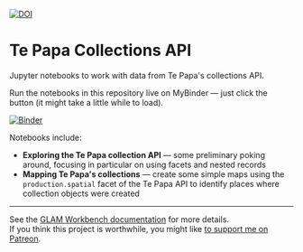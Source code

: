 [![DOI](https://zenodo.org/badge/DOI/10.5281/zenodo.3549095.svg)](https://doi.org/10.5281/zenodo.3549095)

# Te Papa Collections API

Jupyter notebooks to work with data from Te Papa's collections API.

Run the notebooks in this repository live on MyBinder — just click the button (it might take a little while to load).

[![Binder](https://mybinder.org/badge.svg)](https://mybinder.org/v2/gh/GLAM-Workbench/te-papa-api/master)

Notebooks include:

* **Exploring the Te Papa collection API** — some preliminary poking around, focusing in particular on using facets and nested records
* **Mapping Te Papa's collections** — create some simple maps using the `production.spatial` facet of the Te Papa API to identify places where collection objects were created

----

See the [GLAM Workbench documentation](https://glam-workbench.github.io/) for more details.  
If you think this project is worthwhile, you might like [to support me on Patreon](https://www.patreon.com/timsherratt).
